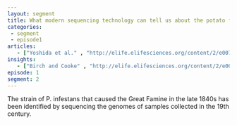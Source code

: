```yaml
---
layout: segment
title: What modern sequencing technology can tell us about the potato famines of the 1840s
categories:
 - segment
 - episode1
articles:
   - ["Yoshida et al." , "http://elife.elifesciences.org/content/2/e00731"]
insights:
   - ["Birch and Cooke" , "http://elife.elifesciences.org/content/2/e00731"]
episode: 1
segment: 2
---
```


The strain of P. infestans that caused the Great Famine in the late 1840s has been identified by sequencing  the genomes of samples collected in the 19th century.
